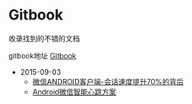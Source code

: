 # Gitbook

收录找到的不错的文档

gitbook地址 [Gitbook](http://dodola.gitbooks.io/gitbook/content/)


* 2015-09-03
   * [微信ANDROID客户端-会话速度提升70%的背后](2015-09-03/weixin_android1.md)
   * [Android微信智能心跳方案](2015-09-03/weixin_android1.md)